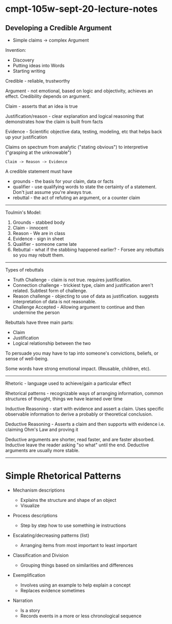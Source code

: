 # cmpt-105w-sept-20-lecture-notes

## Developing a Credible Argument

* Simple claims -> complex Argument

Invention:
- Discovery
- Putting ideas into Words
- Starting writing

Credible - reliable, trustworthy

Argument - not emotional, based on logic and objectivity, achieves an effect. Credibility depends on argument.

Claim - asserts that an idea is true

Justification/reason - clear explanation and logical reasoning that demonstrates how the claim is built from facts

Evidence - Scientific objective data, testing, modeling, etc that helps back up your justification

Claims on spectrum from analytic ("stating obvious") to interpretive ("grasping at the unknowable")

```Claim -> Reason -> Evidence```

A credible statement must have 
* grounds - the basis for your claim, data or facts
* qualifier - use qualifying words to state the certainty of a statement. Don't just assume you're always true. 
* rebuttal - the act of refuting an argument, or a counter claim

---

Toulmin's Model:

1. Grounds - stabbed body
2. Claim - innocent
3. Reason - We are in class
4. Evidence - sign in sheet
5. Qualifier - someone came late
6. Rebuttal - what if the stabbing happened earlier? - Forsee any rebuttals so you may rebutt them.

---

Types of rebuttals
* Truth Challenge - claim is not true. requires justification.
* Connection challenge - trickiest type, claim and justification aren't related. Subtlest form of challenge.
* Reason challenge - objecting to use of data as justification. suggests interpretation of data is not reasonable.
* Challenge Accepted - Allowing argument to continue and then undermine the person


Rebuttals have three main parts:
* Claim
* Justification
* Logical relationship between the two

To persuade you may have to tap into someone's convictions, beliefs, or sense of well-being.

Some words have strong emotional impact. (Reusable, children, etc).

---

Rhetoric - language used to achieve/gain a particular effect

Rhetorical patterns - recognizable ways of arranging information, common structures of thought, things we have learned over time

Inductive Reasoning - start with evidence and assert a claim. Uses specific observable information to derive a probably or theoretical conclusion.

Deductive Reasoning - Asserts a claim and then supports with evidence i.e. claiming Ohm's Law and proving it 

Deductive arguments are shorter, read faster, and are faster absorbed. Inductive leave the reader asking "so what" until the end. Deductive arguments are usually more stable.

---

# Simple Rhetorical Patterns

* Mechanism descriptions 
  * Explains the structure and shape of an object
  * Visualize

* Process descriptions
  * Step by step how to use something ie instructions

* Escalating/decreasing patterns (list)
  * Arranging items from most important to least important

* Classification and Division
  * Grouping things based on similarities and differences 

* Exemplification 
  * Involves using an example to help explain a concept
  * Replaces evidence sometimes

* Narration 
  * Is a story
  * Records events in a more or less chronological sequence


